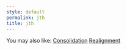 ```yaml
---
style: default
permalink: jth
title: jth
---
```

You may also like:
[Consolidation](http://scp-wiki.net/consolidation)
[Realignment](http://scp-wiki.net/realignment)